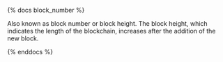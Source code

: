 {% docs block_number %}

Also known as block number or block height. The block height, which indicates the length of the blockchain, increases after the addition of the new block.   

{% enddocs %}
